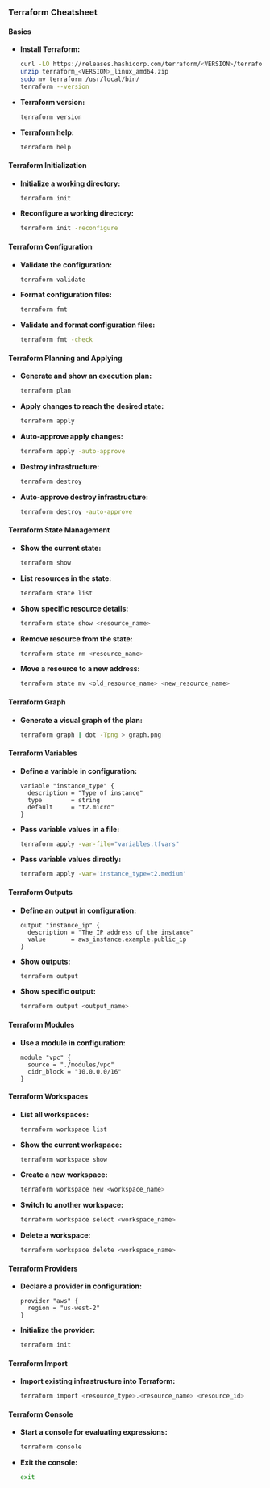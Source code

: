 ### Terraform Cheatsheet

#### Basics

- **Install Terraform:**
  ```sh
  curl -LO https://releases.hashicorp.com/terraform/<VERSION>/terraform_<VERSION>_linux_amd64.zip
  unzip terraform_<VERSION>_linux_amd64.zip
  sudo mv terraform /usr/local/bin/
  terraform --version
  ```

- **Terraform version:**
  ```sh
  terraform version
  ```

- **Terraform help:**
  ```sh
  terraform help
  ```

#### Terraform Initialization

- **Initialize a working directory:**
  ```sh
  terraform init
  ```

- **Reconfigure a working directory:**
  ```sh
  terraform init -reconfigure
  ```

#### Terraform Configuration

- **Validate the configuration:**
  ```sh
  terraform validate
  ```

- **Format configuration files:**
  ```sh
  terraform fmt
  ```

- **Validate and format configuration files:**
  ```sh
  terraform fmt -check
  ```

#### Terraform Planning and Applying

- **Generate and show an execution plan:**
  ```sh
  terraform plan
  ```

- **Apply changes to reach the desired state:**
  ```sh
  terraform apply
  ```

- **Auto-approve apply changes:**
  ```sh
  terraform apply -auto-approve
  ```

- **Destroy infrastructure:**
  ```sh
  terraform destroy
  ```

- **Auto-approve destroy infrastructure:**
  ```sh
  terraform destroy -auto-approve
  ```

#### Terraform State Management

- **Show the current state:**
  ```sh
  terraform show
  ```

- **List resources in the state:**
  ```sh
  terraform state list
  ```

- **Show specific resource details:**
  ```sh
  terraform state show <resource_name>
  ```

- **Remove resource from the state:**
  ```sh
  terraform state rm <resource_name>
  ```

- **Move a resource to a new address:**
  ```sh
  terraform state mv <old_resource_name> <new_resource_name>
  ```

#### Terraform Graph

- **Generate a visual graph of the plan:**
  ```sh
  terraform graph | dot -Tpng > graph.png
  ```

#### Terraform Variables

- **Define a variable in configuration:**
  ```hcl
  variable "instance_type" {
    description = "Type of instance"
    type        = string
    default     = "t2.micro"
  }
  ```

- **Pass variable values in a file:**
  ```sh
  terraform apply -var-file="variables.tfvars"
  ```

- **Pass variable values directly:**
  ```sh
  terraform apply -var='instance_type=t2.medium'
  ```

#### Terraform Outputs

- **Define an output in configuration:**
  ```hcl
  output "instance_ip" {
    description = "The IP address of the instance"
    value       = aws_instance.example.public_ip
  }
  ```

- **Show outputs:**
  ```sh
  terraform output
  ```

- **Show specific output:**
  ```sh
  terraform output <output_name>
  ```

#### Terraform Modules

- **Use a module in configuration:**
  ```hcl
  module "vpc" {
    source = "./modules/vpc"
    cidr_block = "10.0.0.0/16"
  }
  ```

#### Terraform Workspaces

- **List all workspaces:**
  ```sh
  terraform workspace list
  ```

- **Show the current workspace:**
  ```sh
  terraform workspace show
  ```

- **Create a new workspace:**
  ```sh
  terraform workspace new <workspace_name>
  ```

- **Switch to another workspace:**
  ```sh
  terraform workspace select <workspace_name>
  ```

- **Delete a workspace:**
  ```sh
  terraform workspace delete <workspace_name>
  ```

#### Terraform Providers

- **Declare a provider in configuration:**
  ```hcl
  provider "aws" {
    region = "us-west-2"
  }
  ```

- **Initialize the provider:**
  ```sh
  terraform init
  ```

#### Terraform Import

- **Import existing infrastructure into Terraform:**
  ```sh
  terraform import <resource_type>.<resource_name> <resource_id>
  ```

#### Terraform Console

- **Start a console for evaluating expressions:**
  ```sh
  terraform console
  ```

- **Exit the console:**
  ```sh
  exit
  ```

